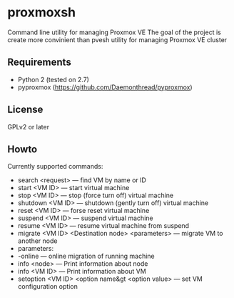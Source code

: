 # proxmoxsh
Command line utility for managing Proxmox VE
The goal of the project is create more convinient than pvesh utility for managing Proxmox VE cluster
## Requirements
* Python 2 (tested on 2.7)
* pyproxmox (https://github.com/Daemonthread/pyproxmox)

## License
GPLv2 or later

## Howto
Currently supported commands:
* search &lt;request&gt; — find VM by name or ID
* start &lt;VM ID&gt; — start virtual machine
* stop &lt;VM ID&gt; — stop (force turn off) virtual machine
* shutdown &lt;VM ID&gt; — shutdown (gently turn off) virtual machine
* reset &lt;VM ID&gt; — forse reset virtual machine
* suspend &lt;VM ID&gt; — suspend virtual machine
* resume &lt;VM ID&gt; — resume virtual machine from suspend
* migrate &lt;VM ID&gt; &lt;Destination node&gt; &lt;parameters&gt; — migrate VM to another node
 *  parameters:
 * -online — online migration of running machine
* info &lt;node&gt; — Print information about node
* info &lt;VM ID&gt; — Print information about VM
* setoption &lt;VM ID&gt; &lt;option name&gt &lt;option value&gt;  — set VM configuration option
